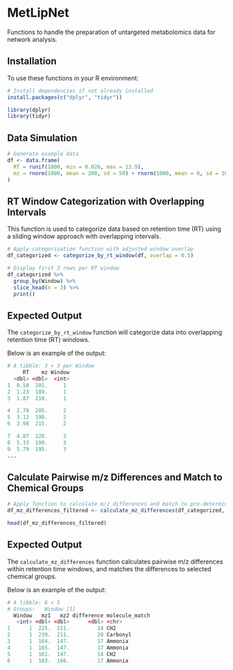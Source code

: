# MetLipNet
 Functions to handle the preparation of untargeted metabolomics data for network analysis.


## Installation

To use these functions in your R environment:

```r
# Install dependencies if not already installed
install.packages(c("dplyr", "tidyr"))

library(dplyr)
library(tidyr)
```

## Data Simulation

```r
# Generate example data
df <- data.frame(
  RT = runif(1000, min = 0.026, max = 13.9),
  mz = rnorm(1000, mean = 200, sd = 50) + rnorm(1000, mean = 0, sd = 10) * runif(1000, min = 0.5, max = 1.5)
)
```

## RT Window Categorization with Overlapping Intervals

This function is used to categorize data based on retention time (RT) using a sliding window approach with overlapping intervals.

```r
# Apply categorization function with adjusted window overlap
df_categorized <- categorize_by_rt_window(df, overlap = 0.5)

# Display first 3 rows per RT window
df_categorized %>%
  group_by(Window) %>%
  slice_head(n = 3) %>%
  print()
```

## Expected Output

The `categorize_by_rt_window` function will categorize data into overlapping retention time (RT) windows. 

Below is an example of the output:

```r
# A tibble: 3 × 3 per Window
     RT    mz Window
  <dbl> <dbl>  <int>
1  0.50  201.     1
2  1.23  189.     1
3  1.87  210.     1

4  2.78  205.     2
5  3.12  198.     2
6  3.98  215.     2

7  4.87  220.     3
8  5.33  190.     3
9  5.79  195.     3
...

```

## Calculate Pairwise m/z Differences and Match to Chemical Groups

```r
# Apply function to calculate m/z differences and match to pre-determined chemical groups
df_mz_differences_filtered <- calculate_mz_differences(df_categorized, selected_groups = c("17", "14", "28"))

head(df_mz_differences_filtered)

```

## Expected Output

The `calculate_mz_differences` function calculates pairwise m/z differences within retention time windows,
and matches the differences to selected chemical groups. 

Below is an example of the output:

```r
# A tibble: 6 × 5
# Groups:   Window [1]
  Window   mz1   mz2 difference molecule_match
   <int> <dbl> <dbl>      <dbl> <chr>         
1      1  225.  211.         14 CH2           
2      1  239.  211.         28 Carbonyl      
3      1  164.  147.         17 Ammonia       
4      1  165.  147.         17 Ammonia       
5      1  161.  147.         14 CH2           
6      1  183.  166.         17 Ammonia   

```
